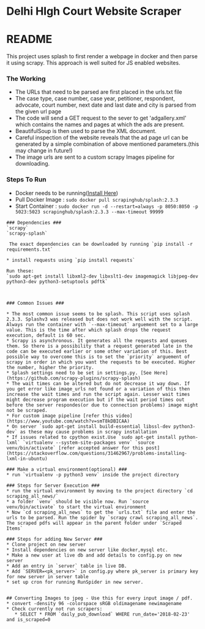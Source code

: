 # Delhi HIgh Court Website Scraper #



# README #

This project uses splash to first render a webpage in docker and then parse it using scrapy. This approach is well suited for JS enabled websites.

### The Working ###

* The URLs that need to be parsed are first placed in the urls.txt file
* The case type, case number, case year, petitioner, respondent, advocate, court number, next date and last date and city is parsed from the given url page
* The code will send a GET request to the sever to get 'adgallery.xml' which contains the names and pages at which the ads are present.
* BeautifulSoup is then used to parse the XML document.
* Careful inspection of the website reveals that the ad page url can be generated by a simple combination of above mentioned parameters.(this may change in future!)
* The image urls are sent to a custom scrapy Images pipeline for downloading.

### Steps To Run ###

* Docker needs to be running([Install Here](https://docs.docker.com/engine/installation/linux/docker-ce/ubuntu/#install-docker-ce))
* Pull Docker Image : `sudo docker pull scrapinghub/splash:2.3.3`
* Start Container :
`sudo docker run -d --restart=always -p 8050:8050 -p 5023:5023 scrapinghub/splash:2.3.3 --max-timeout 99999`

```
### Dependencies ###
`scrapy`
`scrapy-splash`

 The exact dependencies can be downloaded by running `pip install -r requirements.txt`

* install requests using `pip install requests`

Run these:
`sudo apt-get install libxml2-dev libxslt1-dev imagemagick libjpeg-dev python3-dev python3-setuptools pdftk`



### Common Issues ###

* The most common issue seems to be splash. This script uses splash 2.3.3. Splashv3 was released but does not work well with the script. Always run the container with `--max-timeout` arguement set to a large value. This is the time after which splash drops the request execution, default is 60 sec.
* Scrapy is asynchronous. It generates all the requests and queues them. So there is a possibility that a request generated late in the code can be executed earlier or some other variation of this. Best possible way to overcome this is to set the `priority` arguement of scrapy in order in which you want the requests to be executed. Higher the number, higher the priority.
* Splash settings need to be set in settings.py. [See Here](https://github.com/scrapy-plugins/scrapy-splash)
* The wait times can be altered but do not decrease it way down. If you get error like image_urls not found or a variation of this then increase the wait times and run the script again. Lesser wait times might decrease program execution but if the wait period times out before the server respondes(or due to connection problems) image might not be scraped.
* For custom image pipeline [refer this video](https://www.youtube.com/watch?v=smT8kDBICAA)
* On server `sudo apt-get install build-essential libssl-dev python3-dev` as these may cause problems in scrapy installation
* If issues related to cpython exist.Use `sudo apt-get install python-lxml` `virtualenv --system-site-packages venv` `source venv/bin/activate` [refer accepted answer for this post](https://stackoverflow.com/questions/31462967/problems-installing-lxml-in-ubuntu)

### Make a virtual environment(optional) ###
* run `virtualenv -p python3 venv` inside the project directory

### Steps for Server Execution ###
* run the virtual environment by moving to the project directory `cd scraping_all_news/`
* a folder `venv` should be visible now. Run `source venv/bin/activate` to start the virtual environment
* Now `cd scraping_all_news` to get the `urls.txt` file and enter the urls to be parsed. Run the spider by `scrapy crawl scraping_all_news`. The scraped pdfs will appear in the parent folder under `Scraped Items`

### Steps for adding New Server ###
* Clone project on new server
* Install dependencies on new server like docker,mysql etc.
* Make a new user at live db and add details to config.py on new server
* Add an entry in `server` table in live DB.
* Add `SERVER=<pk_server>` in config.py where pk_server is primary key for new server in server table
* set up cron for running RunSpider in new server.


## Converting Images to jpeg - Use this for every input image / pdf.
* convert -density 96 -colorspace sRGB oldimagename newimagename
* Check currently not run scrapers:
   * SELECT * FROM `daily_pub_download` WHERE run_date='2018-02-23' and is_scraped=0
